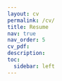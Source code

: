 ```yaml
---
layout: cv
permalink: /cv/
title: Resume
nav: true
nav_order: 5
cv_pdf: 
description:
toc:
  sidebar: left
---
```

